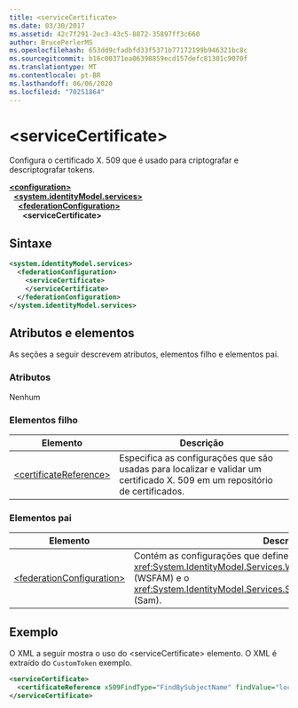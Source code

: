 ```yaml
---
title: <serviceCertificate>
ms.date: 03/30/2017
ms.assetid: 42c7f291-2ec3-43c5-8872-35897ff3c660
author: BrucePerlerMS
ms.openlocfilehash: 653dd9cfadbfd33f5371b77172199b946321bc8c
ms.sourcegitcommit: b16c00371ea06398859ecd157defc81301c9070f
ms.translationtype: MT
ms.contentlocale: pt-BR
ms.lasthandoff: 06/06/2020
ms.locfileid: "70251864"
---
```

# \<serviceCertificate>
Configura o certificado X. 509 que é usado para criptografar e descriptografar tokens.  
  
[**\<configuration>**](../configuration-element.md)\
&nbsp;&nbsp;[**\<system.identityModel.services>**](system-identitymodel-services.md)\
&nbsp;&nbsp;&nbsp;&nbsp;[**\<federationConfiguration>**](federationconfiguration.md)\
&nbsp;&nbsp;&nbsp;&nbsp;&nbsp;&nbsp;**\<serviceCertificate>**  
  
## <a name="syntax"></a>Sintaxe  
  
```xml  
<system.identityModel.services>  
  <federationConfiguration>  
    <serviceCertificate>  
    </serviceCertificate>  
  </federationConfiguration>  
</system.identityModel.services>  
```  
  
## <a name="attributes-and-elements"></a>Atributos e elementos  
 As seções a seguir descrevem atributos, elementos filho e elementos pai.  
  
### <a name="attributes"></a>Atributos  
 Nenhum  
  
### <a name="child-elements"></a>Elementos filho  
  
|Elemento|Descrição|  
|-------------|-----------------|  
|[\<certificateReference>](certificatereference.md)|Especifica as configurações que são usadas para localizar e validar um certificado X. 509 em um repositório de certificados.|  
  
### <a name="parent-elements"></a>Elementos pai  
  
|Elemento|Descrição|  
|-------------|-----------------|  
|[\<federationConfiguration>](federationconfiguration.md)|Contém as configurações que definem o <xref:System.IdentityModel.Services.WSFederationAuthenticationModule> (WSFAM) e o <xref:System.IdentityModel.Services.SessionAuthenticationModule> (Sam).|  
  
## <a name="example"></a>Exemplo  
 O XML a seguir mostra o uso do \<serviceCertificate> elemento. O XML é extraído do `CustomToken` exemplo.  
  
```xml  
<serviceCertificate>  
  <certificateReference x509FindType="FindBySubjectName" findValue="localhost" storeLocation="LocalMachine" storeName="My"/>  
</serviceCertificate>  
```
